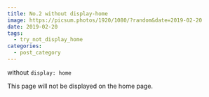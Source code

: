 ```yaml
---
title: No.2 without display-home
image: https://picsum.photos/1920/1080/?random&date=2019-02-20
date: 2019-02-20
tags: 
  - try_not_display_home
categories:
  - post_category
--- 
```


without `display: home`

This page will not be displayed on the home page.